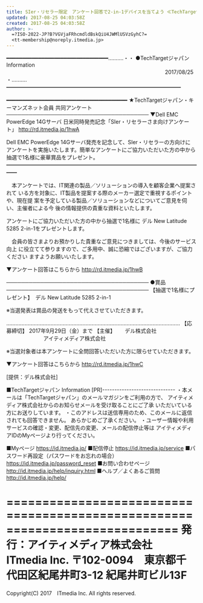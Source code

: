 ```yaml
---
title: SIer・リセラー限定　アンケート回答で2-in-1デバイスを当てよう ≪TechTargetジャパン Info≫
updated: 2017-08-25 04:03:58Z
created: 2017-08-25 04:03:58Z
author: >-
  =?ISO-2022-JP?B?VGVjaFRhcmdldBskQiU4JWMlUSVzGyhC?=
  <tt-membership@noreply.itmedia.jp>
---
```


━━━━━━━━━━━━━━━━━━━━━━━━━━━━━━━━……‥‥・・
●TechTargetジャパン Information
　　　　　　　　　　　　　　　　　　　　　　　　　　　　　　2017/08/25
・‥‥……━━━━━━━━━━━━━━━━━━━━━━━━━━━━━━━━━

━━━━━━━━━━━━━━━━━━━━━━━━━━━━━━━━━━━━━━
★TechTargetジャパン・キーマンズネット会員 共同アンケート
──────────────────────────────────────
▼Dell EMC PowerEdge 14Gサーバ
日米同時発売記念「SIer・リセラーさま向けアンケート」
http://rd.itmedia.jp/1hwA

Dell EMC PowerEdge 14Gサーバ発売を記念して、SIer・リセラーの方向けに
アンケートを実施いたします。簡単なアンケートにご協力いただいた方の中から
抽選で1名様に豪華賞品をプレゼント。
━━━━━━━━━━━━━━━━━━━━━━━━━━━━━━━━━━━━━━

　本アンケートでは、IT関連の製品／ソリューションの導入を顧客企業へ提案されて
いる方を対象に、IT製品を提案する際のメーカー選定で重視するポイントや、現在提
案を予定している製品／ソリューションなどについてご意見を伺い、主催者による今
後の情報提供の貴重な資料といたします。

アンケートにご協力いただいた方の中から抽選で1名様に
デル New Latitude 5285 2-in-1をプレゼントします。

　会員の皆さまよりお預かりした貴重なご意見につきましては、今後のサービス向上
に役立てて参りますので、ご多用中、誠に恐縮ではございますが、ご協力ください
ますようお願いいたします。

▼アンケート回答はこちらから
http://rd.itmedia.jp/1hwB

──────────────────────────────────────
●賞品
──────────────────────────────────────
【抽選で1名様にプレゼント】　デル New Latitude 5285 2-in-1

※当選発表は賞品の発送をもって代えさせていただきます。

……………………………………………………………………………………………………
【応募締切】 2017年9月29日（金）まで
【主催】　 　デル株式会社
　　　　　　　アイティメディア株式会社

※当選対象者は本アンケートに全問回答いただいた方に限らせていただきます。

▼アンケート回答はこちらから
http://rd.itmedia.jp/1hwC

[提供：デル株式会社]

■TechTargetジャパン Information [PR]------------------------------
・本メールは「TechTargetジャパン」のメールマガジンをご利用の方で、
アイティメディア株式会社からのお知らせメールを受け取ることにご了承
いただいている方にお送りしています。
・このアドレスは送信専用のため、このメールに返信されても回答できません。
あらかじめご了承ください。
・ユーザー情報や利用サービスの確認・変更、配信先の変更、メールの配信停止等は
アイティメディアIDのMyページより行ってください。

■Myページ
 https://id.itmedia.jp/
■配信停止
 https://id.itmedia.jp/service
■パスワード再設定（パスワードをお忘れの場合）
 https://id.itmedia.jp/password_reset
■お問い合わせページ
 http://id.itmedia.jp/help/inquiry.html
■ヘルプ／よくあるご質問
 http://id.itmedia.jp/help/

============================================================================
発行：アイティメディア株式会社　ITmedia Inc.
〒102-0094　東京都千代田区紀尾井町3-12 紀尾井町ビル13F
============================================================================
Copyright(C) 2017　ITmedia Inc. All rights reserved.